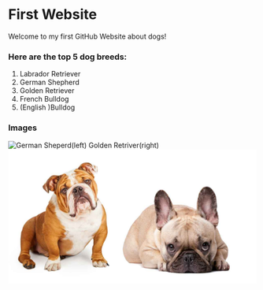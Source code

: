 # First Website
 
 Welcome to my first GitHub Website about dogs!

### Here are the top 5 dog breeds:
 1. Labrador Retriever
 2. German Shepherd
 3. Golden Retriever
 4. French Bulldog
 5. (English )Bulldog

### Images
![German Sheperd(left) Golden Retriver(right)](https://www.anythinglabrador.com/wp-content/uploads/2019/05/German-Shepherd-vs-Labrador-Retriever.jpg)
![English Bulldog(left) French Bulldog(right)](bulldog.jpg)
